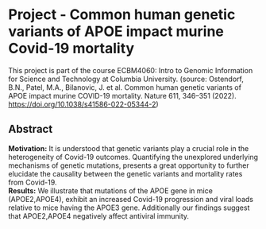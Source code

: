# Project - Common human genetic variants of APOE impact murine Covid-19 mortality 
This project is part of the course ECBM4060: Intro to Genomic Information for Science and Technology at Columbia University.
(source: Ostendorf, B.N., Patel, M.A., Bilanovic, J. et al. Common human genetic variants of APOE impact murine COVID-19 mortality. Nature 611, 346–351 (2022). https://doi.org/10.1038/s41586-022-05344-2)

## Abstract
**Motivation:** It is understood that genetic variants play a crucial role in the heterogeneity of Covid-19 outcomes. Quantifying the unexplored underlying mechanisms of genetic mutations, presents a great opportunity to further elucidate the causality between the genetic variants and mortality rates from Covid-19. <br>
**Results:** We illustrate that mutations of the APOE gene in mice (APOE2,APOE4), exhibit an increased Covid-19 progression and viral loads relative to mice having the APOE3 gene. Additionally our findings suggest that APOE2,APOE4 negatively affect antiviral immunity.
